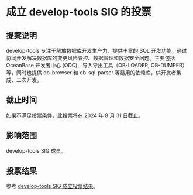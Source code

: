 # 成立 develop-tools SIG 的投票

## 提案说明
develop-tools 专注于解放数据库开发生产力，提供丰富的 SQL 开发功能，通过协同开发解决数据库的变更风险管控、数据管理和数据安全问题。主要包括 OceanBase 开发者中心 (ODC)、导入导出工具（OB-LOADER, OB-DUMPER）等，同时也提供 db-browser 和 ob-sql-parser 等易用的依赖库，供开发者集成、二次开发。

## 截止时间
如果不满足投票条件，此投票将在 2024 年 8 月 31 日截止。

## 影响范围
develop-tools SIG 成员。

## 投票结果
参考 [develop-tools SIG 成立投票结果](https://github.com/oceanbase/community/pull/13)。